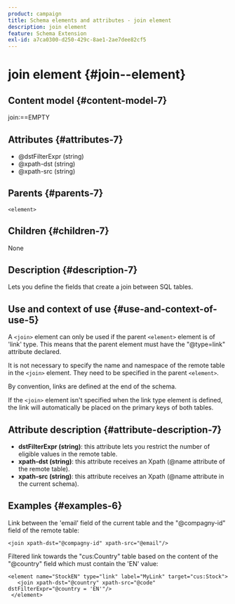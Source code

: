 ```yaml
---
product: campaign
title: Schema elements and attributes - join element
description: join element
feature: Schema Extension
exl-id: a7ca0300-d250-429c-8ae1-2ae7dee82cf5
---
```

# join element {#join--element}


## Content model {#content-model-7}

join:==EMPTY

## Attributes {#attributes-7}

* @dstFilterExpr (string)
* @xpath-dst (string)
* @xpath-src (string)

## Parents {#parents-7}

`<element>`

## Children {#children-7}

None

## Description {#description-7}

Lets you define the fields that create a join between SQL tables.

## Use and context of use {#use-and-context-of-use-5}

A `<join>`  element can only be used if the parent  `<element>`  element is of 'link' type. This means that the parent element must have the "@type=link" attribute declared.

It is not necessary to specify the name and namespace of the remote table in the `<join>`  element. They need to be specified in the parent  `<element>`.

By convention, links are defined at the end of the schema.

If the `<join>` element isn't specified when the link type element is defined, the link will automatically be placed on the primary keys of both tables.

## Attribute description {#attribute-description-7}

* **dstFilterExpr (string)**: this attribute lets you restrict the number of eligible values in the remote table.
* **xpath-dst (string)**: this attribute receives an Xpath (@name attribute of the remote table).
* **xpath-src (string)**: this attribute receives an Xpath (@name attribute in the current schema).

## Examples {#examples-6}

Link between the 'email' field of the current table and the "@compagny-id" field of the remote table:

```
<join xpath-dst="@compagny-id" xpath-src="@email"/>
```

Filtered link towards the "cus:Country" table based on the content of the "@country" field which must contain the 'EN' value:

```
<element name="StockEN" type="link" label="MyLink" target="cus:Stock">
   <join xpath-dst="@country" xpath-src="@code" dstFilterExpr="@country = 'EN'"/>
 </element>
```
